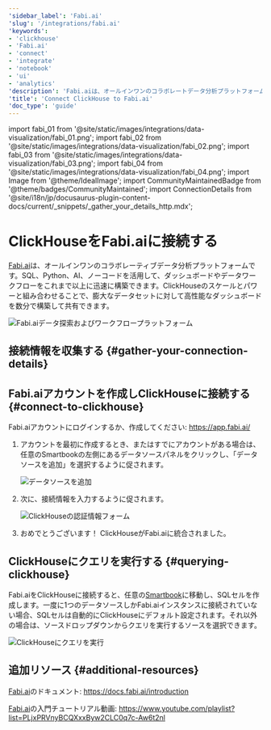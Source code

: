```yaml
---
'sidebar_label': 'Fabi.ai'
'slug': '/integrations/fabi.ai'
'keywords':
- 'clickhouse'
- 'Fabi.ai'
- 'connect'
- 'integrate'
- 'notebook'
- 'ui'
- 'analytics'
'description': 'Fabi.aiは、オールインワンのコラボレートデータ分析プラットフォームです。SQL、Python、AI、そしてノーコードを活用して、ダッシュボードやデータワークフローをこれまで以上に速く構築することができます。'
'title': 'Connect ClickHouse to Fabi.ai'
'doc_type': 'guide'
---
```


import fabi_01 from '@site/static/images/integrations/data-visualization/fabi_01.png';
import fabi_02 from '@site/static/images/integrations/data-visualization/fabi_02.png';
import fabi_03 from '@site/static/images/integrations/data-visualization/fabi_03.png';
import fabi_04 from '@site/static/images/integrations/data-visualization/fabi_04.png';
import Image from '@theme/IdealImage';
import CommunityMaintainedBadge from '@theme/badges/CommunityMaintained';
import ConnectionDetails from '@site/i18n/jp/docusaurus-plugin-content-docs/current/_snippets/_gather_your_details_http.mdx';


# ClickHouseをFabi.aiに接続する

<CommunityMaintainedBadge/>

<a href="https://www.fabi.ai/" target="_blank">Fabi.ai</a>は、オールインワンのコラボレーティブデータ分析プラットフォームです。SQL、Python、AI、ノーコードを活用して、ダッシュボードやデータワークフローをこれまで以上に迅速に構築できます。ClickHouseのスケールとパワーと組み合わせることで、膨大なデータセットに対して高性能なダッシュボードを数分で構築して共有できます。

<Image size="md" img={fabi_01} alt="Fabi.aiデータ探索およびワークフロープラットフォーム" border />

## 接続情報を収集する {#gather-your-connection-details}

<ConnectionDetails />

## Fabi.aiアカウントを作成しClickHouseに接続する {#connect-to-clickhouse}

Fabi.aiアカウントにログインするか、作成してください: https://app.fabi.ai/

1. アカウントを最初に作成するとき、またはすでにアカウントがある場合は、任意のSmartbookの左側にあるデータソースパネルをクリックし、「データソースを追加」を選択するように促されます。

   <Image size="lg" img={fabi_02} alt="データソースを追加" border />

2. 次に、接続情報を入力するように促されます。

   <Image size="md" img={fabi_03} alt="ClickHouseの認証情報フォーム" border />

3. おめでとうございます！ ClickHouseがFabi.aiに統合されました。

## ClickHouseにクエリを実行する {#querying-clickhouse}

Fabi.aiをClickHouseに接続すると、任意の[Smartbook](https://docs.fabi.ai/analysis_and_reporting/smartbooks)に移動し、SQLセルを作成します。一度に1つのデータソースしかFabi.aiインスタンスに接続されていない場合、SQLセルは自動的にClickHouseにデフォルト設定されます。それ以外の場合は、ソースドロップダウンからクエリを実行するソースを選択できます。

   <Image size="lg" img={fabi_04} alt="ClickHouseにクエリを実行" border />

## 追加リソース {#additional-resources}

[Fabi.ai](https://www.fabi.ai)のドキュメント: https://docs.fabi.ai/introduction

[Fabi.ai](https://www.fabi.ai)の入門チュートリアル動画: https://www.youtube.com/playlist?list=PLjxPRVnyBCQXxxByw2CLC0q7c-Aw6t2nl
